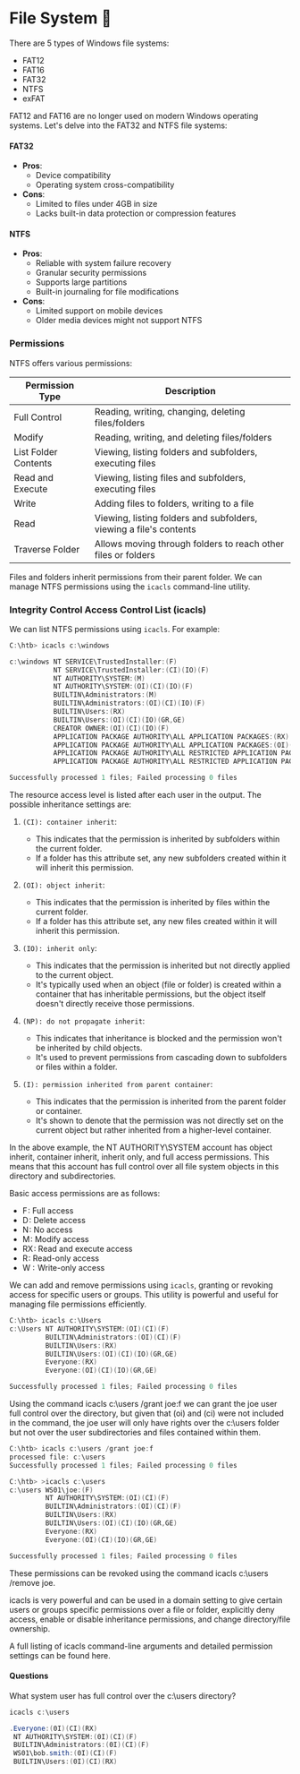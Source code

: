 # File System 📁

There are 5 types of Windows file systems:

- FAT12
- FAT16
- FAT32
- NTFS
- exFAT

FAT12 and FAT16 are no longer used on modern Windows operating systems. Let's delve into the FAT32 and NTFS file systems:

#### FAT32

- **Pros**:
  - Device compatibility
  - Operating system cross-compatibility
- **Cons**:
  - Limited to files under 4GB in size
  - Lacks built-in data protection or compression features

#### NTFS

- **Pros**:
  - Reliable with system failure recovery
  - Granular security permissions
  - Supports large partitions
  - Built-in journaling for file modifications
- **Cons**:
  - Limited support on mobile devices
  - Older media devices might not support NTFS

### Permissions

NTFS offers various permissions:

| Permission Type      | Description                                                        |
| -------------------- | ------------------------------------------------------------------ |
| Full Control         | Reading, writing, changing, deleting files/folders                 |
| Modify               | Reading, writing, and deleting files/folders                       |
| List Folder Contents | Viewing, listing folders and subfolders, executing files           |
| Read and Execute     | Viewing, listing files and subfolders, executing files             |
| Write                | Adding files to folders, writing to a file                         |
| Read                 | Viewing, listing folders and subfolders, viewing a file's contents |
| Traverse Folder      | Allows moving through folders to reach other files or folders      |

Files and folders inherit permissions from their parent folder. We can manage NTFS permissions using the `icacls` command-line utility.

### Integrity Control Access Control List (icacls)

We can list NTFS permissions using `icacls`. For example:

```ps1
C:\htb> icacls c:\windows

c:\windows NT SERVICE\TrustedInstaller:(F)
           NT SERVICE\TrustedInstaller:(CI)(IO)(F)
           NT AUTHORITY\SYSTEM:(M)
           NT AUTHORITY\SYSTEM:(OI)(CI)(IO)(F)
           BUILTIN\Administrators:(M)
           BUILTIN\Administrators:(OI)(CI)(IO)(F)
           BUILTIN\Users:(RX)
           BUILTIN\Users:(OI)(CI)(IO)(GR,GE)
           CREATOR OWNER:(OI)(CI)(IO)(F)
           APPLICATION PACKAGE AUTHORITY\ALL APPLICATION PACKAGES:(RX)
           APPLICATION PACKAGE AUTHORITY\ALL APPLICATION PACKAGES:(OI)(CI)(IO)(GR,GE)
           APPLICATION PACKAGE AUTHORITY\ALL RESTRICTED APPLICATION PACKAGES:(RX)
           APPLICATION PACKAGE AUTHORITY\ALL RESTRICTED APPLICATION PACKAGES:(OI)(CI)(IO)(GR,GE)

Successfully processed 1 files; Failed processing 0 files
```

The resource access level is listed after each user in the output. The possible inheritance settings are:

1. `(CI): container inherit`:

   - This indicates that the permission is inherited by subfolders within the current folder.
   - If a folder has this attribute set, any new subfolders created within it will inherit this permission.

2. `(OI): object inherit`:

   - This indicates that the permission is inherited by files within the current folder.
   - If a folder has this attribute set, any new files created within it will inherit this permission.

3. `(IO): inherit only`:

   - This indicates that the permission is inherited but not directly applied to the current object.
   - It's typically used when an object (file or folder) is created within a container that has inheritable permissions, but the object itself doesn't directly receive those permissions.

4. `(NP): do not propagate inherit`:

   - This indicates that inheritance is blocked and the permission won't be inherited by child objects.
   - It's used to prevent permissions from cascading down to subfolders or files within a folder.

5. `(I): permission inherited from parent container`:
   - This indicates that the permission is inherited from the parent folder or container.
   - It's shown to denote that the permission was not directly set on the current object but rather inherited from a higher-level container.

In the above example, the NT AUTHORITY\SYSTEM account has object inherit, container inherit, inherit only, and full access permissions. This means that this account has full control over all file system objects in this directory and subdirectories.

Basic access permissions are as follows:

- F : Full access
- D : Delete access
- N : No access
- M : Modify access
- RX : Read and execute access
- R : Read-only access
- W :  Write-only access

We can add and remove permissions using `icacls`, granting or revoking access for specific users or groups. This utility is powerful and useful for managing file permissions efficiently.

```ps1
C:\htb> icacls c:\Users
c:\Users NT AUTHORITY\SYSTEM:(OI)(CI)(F)
         BUILTIN\Administrators:(OI)(CI)(F)
         BUILTIN\Users:(RX)
         BUILTIN\Users:(OI)(CI)(IO)(GR,GE)
         Everyone:(RX)
         Everyone:(OI)(CI)(IO)(GR,GE)

Successfully processed 1 files; Failed processing 0 files
```

Using the command icacls c:\users /grant joe:f we can grant the joe user full control over the directory, but given that (oi) and (ci) were not included in the command, the joe user will only have rights over the c:\users folder but not over the user subdirectories and files contained within them.

```ps1
C:\htb> icacls c:\users /grant joe:f
processed file: c:\users
Successfully processed 1 files; Failed processing 0 files
```

```ps1
C:\htb> >icacls c:\users
c:\users WS01\joe:(F)
         NT AUTHORITY\SYSTEM:(OI)(CI)(F)
         BUILTIN\Administrators:(OI)(CI)(F)
         BUILTIN\Users:(RX)
         BUILTIN\Users:(OI)(CI)(IO)(GR,GE)
         Everyone:(RX)
         Everyone:(OI)(CI)(IO)(GR,GE)

Successfully processed 1 files; Failed processing 0 files
```

These permissions can be revoked using the command icacls c:\users /remove joe.

icacls is very powerful and can be used in a domain setting to give certain users or groups specific permissions over a file or folder, explicitly deny access, enable or disable inheritance permissions, and change directory/file ownership.

A full listing of icacls command-line arguments and detailed permission settings can be found here.

#### Questions

What system user has full control over the c:\users directory?

```ps1
icacls c:\users
```

```ps1
.Everyone:(0I)(CI)(RX)
 NT AUTHORITY\SYSTEM:(0I)(CI)(F)
 BUILTIN\Administrators:(0I)(CI)(F)
 WS01\bob.smith:(0I)(CI)(F)
 BUILTIN\Users:(0I)(CI)(RX)
```
